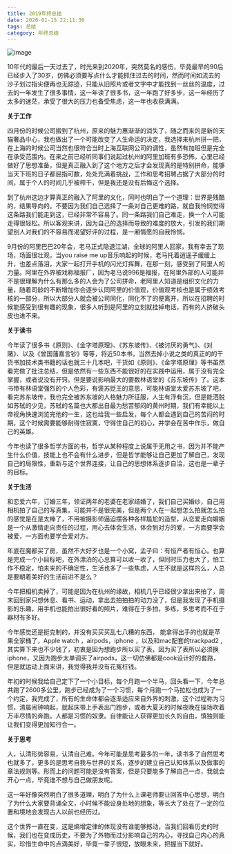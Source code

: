```yaml
---
title: 2019年终总结
date: 2020-01-15 22:11:30
tags: 总结
category: 年终总结
---
```


![image](https://upload-images.jianshu.io/upload_images/170138-12202d2eb2c085f8?imageMogr2/auto-orient/strip%7CimageView2/2/w/1240)

​10年代的最后一天过去了，时光来到2020年，突然莫名的感伤，毕竟最早的90后已经步入了30岁，仿佛必须要写点什么才能抓住过去的时间，然而时间如流去的沙子划过指尖便再也无踪迹，只能从旧照片或者文字中才能找到一丝丝的温度，过去的一年发生了很多事情，这一年读了很多书，这一年跑了好多步，这一年经历了太多的迷茫，承受了很大的压力也备受焦虑，这一年也收获满满。

**关于工作**

四月份的时候公司搬到了杭州，原来的魅力惠渐渐的消失了，随之而来的是新的天猫奢品中心，我也做出了一个可能改变了人生命运的决定，我选择来杭州拼一把，在上海的时候公司当然也很符合当时上海互联网公司的调性，虽然有加班但是完全在承受范围内。在来之前已经听同事们说起过杭州的阿里加班有多恐怖，心里已经做好了思想准备，但是真正融入到了这个地方之后才会发现真的是特别拼命，能够当天下班的日子都屈指可数，处处充满着挑战，工作和思考招聘占据了大部分的时间，属于个人的时间几乎被榨干，但是我还是没有后悔这个选择。

到了杭州这边才算真正的融入了阿里的文化，同时也明白了一个道理：世界是残酷的，结果导向的。不要因为我们自己选择了一条对自己更难的路，就自我怜悯觉得这条路我们能走到这，已经非常不容易了。同一条路我们自己难走，换一个人可能走得很轻松。所以客观来讲，因为自己的选择而导致的难度的放大，引发的我们期望别人对我们的不容易而渴望好评的过程，是一厢情愿的自我怜悯。

9月份的阿里巴巴20年会，老马正式隐退江湖，全球的阿里人回家，我有幸去了现场，场面很壮观，当you raise me up音乐响起的时候，老马托着逍遥子缓缓上升，也差点落泪，大家一起打开手机的闪光灯挥舞，在那一刻，感受到了阿里人的力量。阿里在外界被戏称福报厂，因为老马说996是福报，在阿里外部的人可能并不是很理解为什么有那么多的人会为了公司拼命，老阿里人知道是组织文化的力量，随着司龄的不断增加你会逐步认同阿里的价值观，价值观考核也是属于绩效考核的一部分，所以大部分人就会被公司同化，同化不了的便离开，所以在招聘的时候能感受到很有趣的现象，很多人听到是阿里的立刻就挂掉电话，而有的人挤破头皮也进不来。

**关于读书**

今年读了很多书《原则》、《金字塔原理》、《苏东坡传》、《被讨厌的勇气》、《对赌》、以及《曾国藩嘉言钞》等等，将近50本书，当然去掉小说之类的真正的的干货书加技术类书籍的话也就三十几本吧，干货如《原则》、《金字塔原理》等书虽然看完做了批注总结，但是依然有一些东西不能很好的在实践中运用，属于没有完全掌握，或者说没有开窍。但是要说影响最大的要数林语堂的《苏东坡传》了。这本书带有林语堂强烈的个人色彩，有褒苏贬王的意思，可能林语堂太爱苏东坡了吧，看完苏东坡传，我也完全被苏东坡的人格魅力所征服，人生有浮有沉，但是能洒脱如苏轼的少见，苏轼的名篇也大都出自最为愁苦郁闷的黄州时期，我们有幸能以上帝视角快速浏览完他的一生，这也给我一些启发，每个人都会遇到自己的苦闷的时期，这个时候需要能够耐得住寂寞，守得住自己的初心，并学会在苦中作乐，做自己的英雄。

今年也读了很多哲学方面的书，哲学从某种程度上说属于无用之书，因为并不能产生什么价值，技能上也不会有什么进步，但是哲学能够让自己更加了解自己，发现自己的局限性，重新与这个世界连接，让自己的思想体系逐步自洽，这也是一辈子的目标。

**关于生活**

和恋爱六年，订婚三年，领证两年的老婆在老家结婚了，我们自己买婚纱，自己用相机拍了自己的写真集，可能并不是很完美，但是两个人在一起想怎么拍就怎么拍的感觉是在是太棒了，不用被摄影师逼迫摆各种各样尴尬的造型，从恋爱走向婚姻是一个从激情走向责任的过程，用心去体会生活，体会到对方的爱，一方面要学会被爱，一方面也要学会爱对方。

年底在魔都买了房，虽然不大好歹也是一个小窝，孟子曰：有恒产者有恒心。也算是完成一个小目标吧，在外漂泊的心总算可以收一收了，但同时压力也大了，怕工作不稳定，怕未来的不确定性，生活也多了一些焦虑，人生不就是这样的么，人总是要朝着美好的生活前进不是么？ 

今年把相机卖掉了，可能是因为在杭州的缘故，相机几乎已经很少拿出来拍了，周末回到家只想休息、看书、运动，拿出去拍拍拍的动力没了，但是我发现了手机摄影的乐趣，用手机也能拍出很好看的照片，难得在于多拍，多练，多思考而不在于器材有多好。

今年感觉还是挺克制的，并没有买买买乱七八糟的东西， 能拿得出手的也就是苹果全家桶了，Apple watch ，airpods，iphone ，以及和mac配套的trackpad2 ,其实算下来也不少钱了，初衷是因为想跑步所以买了表，因为买了表所以必须换iphone，又因为跑步太单调买了airpods，这一切仿佛都是cook设计好的套路，但是就运动上面来讲，我觉得我并没有花冤枉钱。

年初的时候我给自己定下了一个小目标，每个月跑一个半马，回头看一下，今年总共跑了2600多公里，跑步已经成为了一个习惯，每个月跑一个马拉松也成为了一个约定，我完成了，所有的生命体都会逐渐适应来自外界的刺激，这个过程称为习惯，清晨闹钟响起，就起床带上手表出门跑步，或者大夏天的时候夜晚在操场吹着万丰尽情的奔跑。人都是习惯的奴隶。自律能让人获得更加长久的自由，慎独则能让我们变得更加知行合一。

**关于思考**

人，认清形势容易，认清自己难。今年可能是思考最多的一年，读书多了自然思考也就多了，更多的是思考自我与世界的关系，逐步的建立自己认知体系以及做事的章法规则等。形而上的问题可能是没有答案，但是只要能多了解自己一点，我就会开心一点，毕竟谁不想与自己做朋友呢。

这一年好像突然明白了很多道理，明白了为什么上课老师要让回答中心思想，明白了为什么大家要背诵全文，小时候不能设身处地的想象，等长大了处在了一定的位置和境地会发现古人以前也经历过。

这个世界一直在变，这是熵增定律的体现没有谁能够撼动，当我们回看历史的时候，我们也在变成历史，不要为了外物而过分影响自己的内心，寻找自己内心的真实，珍惜生命中的点滴美好，毕竟一辈子很短，放眼未来，把握当下就好。
